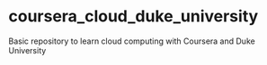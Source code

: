 # coursera_cloud_duke_university
Basic repository to learn cloud computing with Coursera and Duke University
